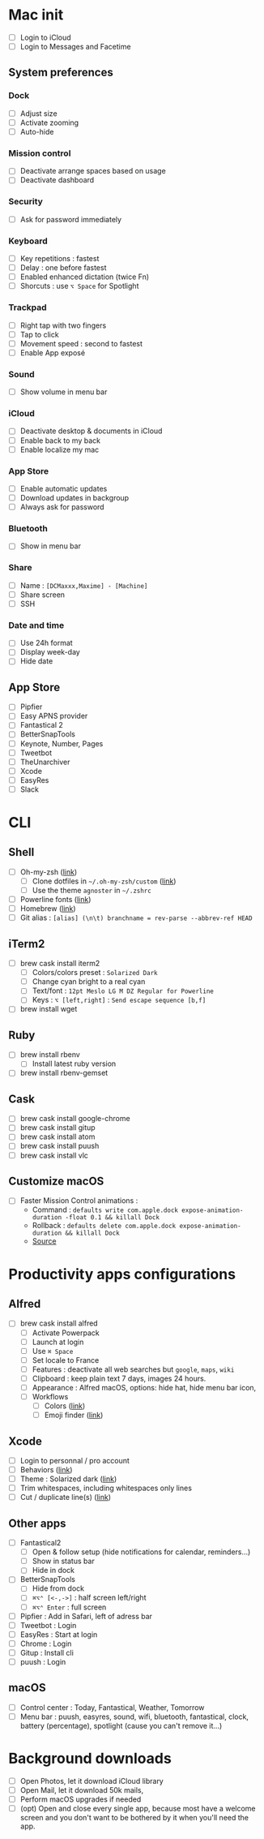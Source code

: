 # Mac init

- [ ] Login to iCloud
- [ ] Login to Messages and Facetime

## System preferences

### Dock
- [ ] Adjust size
- [ ] Activate zooming
- [ ] Auto-hide

### Mission control
- [ ] Deactivate arrange spaces based on usage
- [ ] Deactivate dashboard

### Security
- [ ] Ask for password immediately

### Keyboard
- [ ] Key repetitions : fastest
- [ ] Delay : one before fastest
- [ ] Enabled enhanced dictation (twice Fn)
- [ ] Shorcuts : use `⌥ Space` for Spotlight

### Trackpad
- [ ] Right tap with two fingers
- [ ] Tap to click
- [ ] Movement speed : second to fastest
- [ ] Enable App exposé

### Sound
- [ ] Show volume in menu bar

### iCloud
- [ ] Deactivate desktop & documents in iCloud
- [ ] Enable back to my back
- [ ] Enable localize my mac

### App Store
- [ ] Enable automatic updates
- [ ] Download updates in backgroup
- [ ] Always ask for password

### Bluetooth
- [ ] Show in menu bar

### Share
- [ ] Name : `[DCMaxxx,Maxime] - [Machine]`
- [ ] Share screen
- [ ] SSH

### Date and time
- [ ] Use 24h format
- [ ] Display week-day
- [ ] Hide date

## App Store
- [ ] Pipfier
- [ ] Easy APNS provider
- [ ] Fantastical 2
- [ ] BetterSnapTools
- [ ] Keynote, Number, Pages
- [ ] Tweetbot
- [ ] TheUnarchiver
- [ ] Xcode
- [ ] EasyRes
- [ ] Slack

# CLI

## Shell
- [ ] Oh-my-zsh ([link](https://github.com/robbyrussell/oh-my-zsh))
  - [ ] Clone dotfiles in `~/.oh-my-zsh/custom` ([link](https://github.com/DCMaxxx/dotfiles))
  - [ ] Use the theme `agnoster` in `~/.zshrc`
- [ ] Powerline fonts ([link](https://github.com/powerline/fonts))
- [ ] Homebrew ([link](https://brew.sh/index_fr.html))
- [ ] Git alias : `[alias] (\n\t) branchname = rev-parse --abbrev-ref HEAD`

## iTerm2
- [ ] brew cask install iterm2
  - [ ] Colors/colors preset : `Solarized Dark`
  - [ ] Change cyan bright to a real cyan
  - [ ] Text/font : `12pt Meslo LG M DZ Regular for Powerline`
  - [ ] Keys : `⌥ [left,right]` : `Send escape sequence [b,f]`
- [ ] brew install wget

## Ruby
- [ ] brew install rbenv
  - [ ] Install latest ruby version
- [ ] brew install rbenv-gemset

## Cask
- [ ] brew cask install google-chrome
- [ ] brew cask install gitup
- [ ] brew cask install atom
- [ ] brew cask install puush
- [ ] brew cask install vlc

## Customize macOS
- [ ] Faster Mission Control animations :
  - Command : `defaults write com.apple.dock expose-animation-duration -float 0.1 && killall Dock`
  - Rollback : `defaults delete com.apple.dock expose-animation-duration && killall Dock`
  - [Source](http://osxdaily.com/2012/02/14/speed-up-misson-control-animations-mac-os-x/)

# Productivity apps configurations

## Alfred
- [ ] brew cask install alfred
  - [ ] Activate Powerpack
  - [ ] Launch at login
  - [ ] Use `⌘ Space`
  - [ ] Set locale to France
  - [ ] Features : deactivate all web searches but `google`, `maps`, `wiki`
  - [ ] Clipboard : keep plain text 7 days, images 24 hours.
  - [ ] Appearance : Alfred macOS, options: hide hat, hide menu bar icon,
  - [ ] Workflows
    - [ ] Colors ([link](http://www.packal.org/workflow/colors))
    - [ ] Emoji finder ([link](http://www.packal.org/workflow/emoji-finder))

## Xcode
- [ ] Login to personnal / pro account
- [ ] Behaviors ([link](./xcode/behaviors/))
- [ ] Theme : Solarized dark ([link](https://github.com/skywinder/xcode-themes))
- [ ] Trim whitespaces, including whitespaces only lines
- [ ] Cut / duplicate line(s) ([link](./xcode/shortcuts))

## Other apps
- [ ] Fantastical2
  - [ ] Open & follow setup (hide notifications for calendar, reminders...)
  - [ ] Show in status bar
  - [ ] Hide in dock
- [ ] BetterSnapTools
  - [ ] Hide from dock
  - [ ] `⌘⌥⌃ [<-,->]` : half screen left/right
  - [ ] `⌘⌥⌃ Enter` : full screen
- [ ] Pipfier : Add in Safari, left of adress bar
- [ ] Tweetbot : Login
- [ ] EasyRes : Start at login
- [ ] Chrome : Login
- [ ] Gitup : Install cli
- [ ] puush : Login

## macOS
- [ ] Control center : Today, Fantastical, Weather, Tomorrow
- [ ] Menu bar : puush, easyres, sound, wifi, bluetooth, fantastical, clock, battery (percentage), spotlight (cause you can't remove it...)

# Background downloads

- [ ] Open Photos, let it download iCloud library
- [ ] Open Mail, let it download 50k mails,
- [ ] Perform macOS upgrades if needed
- [ ] (opt) Open and close every single app, because most have a welcome screen and you don't want to be bothered by it when you'll need the app.
